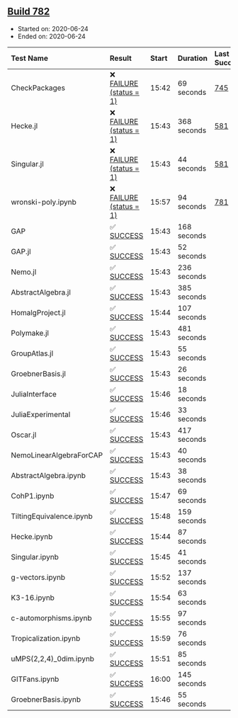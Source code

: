 ## [Build 782](https://oscarci.mathematik.uni-kl.de/job/oscar-julia-1.4/782/)

* Started on: 2020-06-24
* Ended on: 2020-06-24

| Test Name    | Result | Start | Duration | Last Success | First Failure |
|:-------------|:-------|:------|:---------|:-------------|:--------------|
| CheckPackages | ❌ [FAILURE (status = 1)](https://oscarci.mathematik.uni-kl.de/job/oscar-julia-1.4/782/artifact/logs/build-782/CheckPackages.log) | 15:42 | 69 seconds | [745](https://oscarci.mathematik.uni-kl.de/job/oscar-julia-1.4/745/) | [746](https://oscarci.mathematik.uni-kl.de/job/oscar-julia-1.4/746/) |
| Hecke.jl | ❌ [FAILURE (status = 1)](https://oscarci.mathematik.uni-kl.de/job/oscar-julia-1.4/782/artifact/logs/build-782/Hecke.jl.log) | 15:43 | 368 seconds | [581](https://oscarci.mathematik.uni-kl.de/job/oscar-julia-1.4/581/) | [582](https://oscarci.mathematik.uni-kl.de/job/oscar-julia-1.4/582/) |
| Singular.jl | ❌ [FAILURE (status = 1)](https://oscarci.mathematik.uni-kl.de/job/oscar-julia-1.4/782/artifact/logs/build-782/Singular.jl.log) | 15:43 | 44 seconds | [581](https://oscarci.mathematik.uni-kl.de/job/oscar-julia-1.4/581/) | [582](https://oscarci.mathematik.uni-kl.de/job/oscar-julia-1.4/582/) |
| wronski-poly.ipynb | ❌ [FAILURE (status = 1)](https://oscarci.mathematik.uni-kl.de/job/oscar-julia-1.4/782/artifact/logs/build-782/wronski-poly.ipynb.log) | 15:57 | 94 seconds | [781](https://oscarci.mathematik.uni-kl.de/job/oscar-julia-1.4/781/) | [782](https://oscarci.mathematik.uni-kl.de/job/oscar-julia-1.4/782/) |
| GAP | ✅ [SUCCESS](https://oscarci.mathematik.uni-kl.de/job/oscar-julia-1.4/782/artifact/logs/build-782/GAP.log) | 15:43 | 168 seconds |  |  |
| GAP.jl | ✅ [SUCCESS](https://oscarci.mathematik.uni-kl.de/job/oscar-julia-1.4/782/artifact/logs/build-782/GAP.jl.log) | 15:43 | 52 seconds |  |  |
| Nemo.jl | ✅ [SUCCESS](https://oscarci.mathematik.uni-kl.de/job/oscar-julia-1.4/782/artifact/logs/build-782/Nemo.jl.log) | 15:43 | 236 seconds |  |  |
| AbstractAlgebra.jl | ✅ [SUCCESS](https://oscarci.mathematik.uni-kl.de/job/oscar-julia-1.4/782/artifact/logs/build-782/AbstractAlgebra.jl.log) | 15:43 | 385 seconds |  |  |
| HomalgProject.jl | ✅ [SUCCESS](https://oscarci.mathematik.uni-kl.de/job/oscar-julia-1.4/782/artifact/logs/build-782/HomalgProject.jl.log) | 15:44 | 107 seconds |  |  |
| Polymake.jl | ✅ [SUCCESS](https://oscarci.mathematik.uni-kl.de/job/oscar-julia-1.4/782/artifact/logs/build-782/Polymake.jl.log) | 15:43 | 481 seconds |  |  |
| GroupAtlas.jl | ✅ [SUCCESS](https://oscarci.mathematik.uni-kl.de/job/oscar-julia-1.4/782/artifact/logs/build-782/GroupAtlas.jl.log) | 15:43 | 55 seconds |  |  |
| GroebnerBasis.jl | ✅ [SUCCESS](https://oscarci.mathematik.uni-kl.de/job/oscar-julia-1.4/782/artifact/logs/build-782/GroebnerBasis.jl.log) | 15:43 | 26 seconds |  |  |
| JuliaInterface | ✅ [SUCCESS](https://oscarci.mathematik.uni-kl.de/job/oscar-julia-1.4/782/artifact/logs/build-782/JuliaInterface.log) | 15:46 | 18 seconds |  |  |
| JuliaExperimental | ✅ [SUCCESS](https://oscarci.mathematik.uni-kl.de/job/oscar-julia-1.4/782/artifact/logs/build-782/JuliaExperimental.log) | 15:46 | 33 seconds |  |  |
| Oscar.jl | ✅ [SUCCESS](https://oscarci.mathematik.uni-kl.de/job/oscar-julia-1.4/782/artifact/logs/build-782/Oscar.jl.log) | 15:43 | 417 seconds |  |  |
| NemoLinearAlgebraForCAP | ✅ [SUCCESS](https://oscarci.mathematik.uni-kl.de/job/oscar-julia-1.4/782/artifact/logs/build-782/NemoLinearAlgebraForCAP.log) | 15:43 | 40 seconds |  |  |
| AbstractAlgebra.ipynb | ✅ [SUCCESS](https://oscarci.mathematik.uni-kl.de/job/oscar-julia-1.4/782/artifact/logs/build-782/AbstractAlgebra.ipynb.log) | 15:43 | 38 seconds |  |  |
| CohP1.ipynb | ✅ [SUCCESS](https://oscarci.mathematik.uni-kl.de/job/oscar-julia-1.4/782/artifact/logs/build-782/CohP1.ipynb.log) | 15:47 | 69 seconds |  |  |
| TiltingEquivalence.ipynb | ✅ [SUCCESS](https://oscarci.mathematik.uni-kl.de/job/oscar-julia-1.4/782/artifact/logs/build-782/TiltingEquivalence.ipynb.log) | 15:48 | 159 seconds |  |  |
| Hecke.ipynb | ✅ [SUCCESS](https://oscarci.mathematik.uni-kl.de/job/oscar-julia-1.4/782/artifact/logs/build-782/Hecke.ipynb.log) | 15:44 | 87 seconds |  |  |
| Singular.ipynb | ✅ [SUCCESS](https://oscarci.mathematik.uni-kl.de/job/oscar-julia-1.4/782/artifact/logs/build-782/Singular.ipynb.log) | 15:45 | 41 seconds |  |  |
| g-vectors.ipynb | ✅ [SUCCESS](https://oscarci.mathematik.uni-kl.de/job/oscar-julia-1.4/782/artifact/logs/build-782/g-vectors.ipynb.log) | 15:52 | 137 seconds |  |  |
| K3-16.ipynb | ✅ [SUCCESS](https://oscarci.mathematik.uni-kl.de/job/oscar-julia-1.4/782/artifact/logs/build-782/K3-16.ipynb.log) | 15:54 | 63 seconds |  |  |
| c-automorphisms.ipynb | ✅ [SUCCESS](https://oscarci.mathematik.uni-kl.de/job/oscar-julia-1.4/782/artifact/logs/build-782/c-automorphisms.ipynb.log) | 15:55 | 97 seconds |  |  |
| Tropicalization.ipynb | ✅ [SUCCESS](https://oscarci.mathematik.uni-kl.de/job/oscar-julia-1.4/782/artifact/logs/build-782/Tropicalization.ipynb.log) | 15:59 | 76 seconds |  |  |
| uMPS(2,2,4)_0dim.ipynb | ✅ [SUCCESS](https://oscarci.mathematik.uni-kl.de/job/oscar-julia-1.4/782/artifact/logs/build-782/uMPS-2-2-4-_0dim.ipynb.log) | 15:51 | 85 seconds |  |  |
| GITFans.ipynb | ✅ [SUCCESS](https://oscarci.mathematik.uni-kl.de/job/oscar-julia-1.4/782/artifact/logs/build-782/GITFans.ipynb.log) | 16:00 | 145 seconds |  |  |
| GroebnerBasis.ipynb | ✅ [SUCCESS](https://oscarci.mathematik.uni-kl.de/job/oscar-julia-1.4/782/artifact/logs/build-782/GroebnerBasis.ipynb.log) | 15:46 | 55 seconds |  |  |
